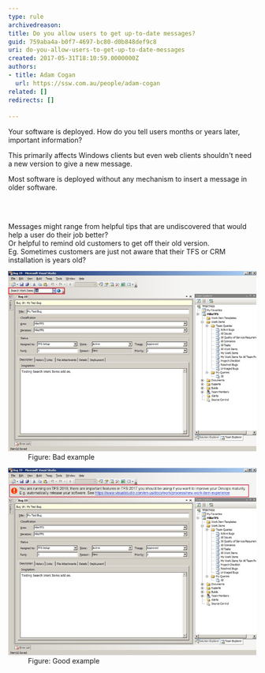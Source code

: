 ```yaml
---
type: rule
archivedreason: 
title: Do you allow users to get up-to-date messages?
guid: 759aba4a-b0f7-4697-bc80-d0b848def9c8
uri: do-you-allow-users-to-get-up-to-date-messages
created: 2017-05-31T18:10:59.0000000Z
authors:
- title: Adam Cogan
  url: https://ssw.com.au/people/adam-cogan
related: []
redirects: []

---
```



<p>Your software is deployed. How do you tell users months or years later, important information? <br></p><p>This primarily affects Windows clients but even web clients shouldn't need a new version to give a new message. <br></p><p>Most software is deployed without any mechanism to insert a message in older software.<br></p>
<br><excerpt class='endintro'></excerpt><br>
<p>​​Messages might range from helpful tips that are undiscovered that would help a user do their job better?<br>Or helpful to remind old customers to get off their old version. <br>Eg. Sometimes customers are just not aware that their TFS or CRM installation is years old? ​<br></p><dl class="badImage"><dt>
      <img src="uptodate-message-bad.jpg" alt="uptodate-message-bad.jpg" />​<br></dt><dd>Figure: Bad example</dd></dl><dl class="goodImage"><dt><img src="uptodate-message-good.jpg" alt="uptodate-message-good.jpg" /></dt><dd>Figure: Good​ example</dd></dl>


